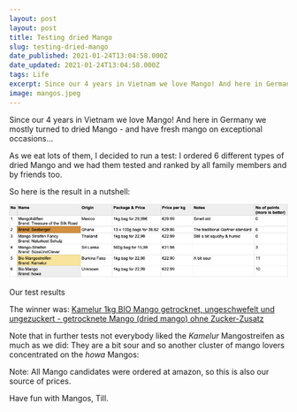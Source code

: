 ```yaml
---
layout: post
layout: post
title: Testing dried Mango
slug: testing-dried-mango
date_published: 2021-01-24T13:04:58.000Z
date_updated: 2021-01-24T13:04:58.000Z
tags: Life
excerpt: Since our 4 years in Vietnam we love Mango! And here in Germany we mostly turned to dried Mango. So it felt appropriate to have a proper test... 
image: mangos.jpeg
---
```


Since our 4 years in Vietnam we love Mango! And here in Germany we mostly turned to dried Mango - and have fresh mango on exceptional occasions...

As we eat lots of them, I decided to run a test: I ordered 6 different types of dried Mango and we had them tested and ranked by all family members and by friends too. 

So here is the result in a nutshell: 

![](MangoChallenge.png)

Our test results

The winner was: [Kamelur 1kg BIO Mango getrocknet, ungeschwefelt und ungezuckert - getrocknete Mango (dried mango) ohne Zucker-Zusatz](https://www.amazon.de/gp/product/B01DOIWQJC)

Note that in further tests not everybody liked the *Kamelur* Mangostreifen as much as we did: They are a bit sour and so another cluster of mango lovers concentrated on the *howa* Mangos:

Note: All Mango candidates were ordered at amazon, so this is also our source of prices.

Have fun with Mangos,
Till.
